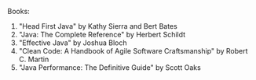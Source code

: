 Books:
1. "Head First Java" by Kathy Sierra and Bert Bates
2. "Java: The Complete Reference" by Herbert Schildt
3. "Effective Java" by Joshua Bloch
4. "Clean Code: A Handbook of Agile Software Craftsmanship" by Robert C. Martin
5. "Java Performance: The Definitive Guide" by Scott Oaks